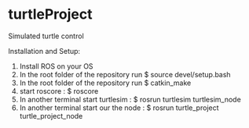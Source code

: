 # turtleProject
Simulated turtle control

Installation and Setup: 

1. Install ROS on your OS
2. In the root folder of the repository run $ source devel/setup.bash
2. In the root folder of the repository run $ catkin_make
3. start roscore : $ roscore
4. In another terminal start turtlesim : $ rosrun turtlesim turtlesim_node
5. In another terminal start our the node : $ rosrun turtle_project turtle_project_node
